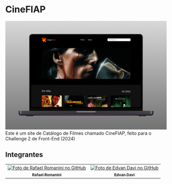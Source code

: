 <h1>CineFIAP</h1>

<img src="preview-cineFIAP.jpg">
Este é um site de Catálogo de Filmes chamado CineFIAP, feito para o Challenge 2 de Front-End (2024)

## Integrantes

<table>
  <tr>
    <td align="center">
      <a href="https://github.com/rafaelromanini">
        <img src="https://avatars.githubusercontent.com/u/162237423?v=4" width="100px;" alt="Foto de Rafael Romanini no GitHub"/><br>
        <sub>
          <b>Rafael Romanini</b>
        </sub>
      </a>
    </td>
    <td align="center">
      <a href="https://github.com/edvxndxvi">
        <img src="https://avatars.githubusercontent.com/u/109118071?v=4" width="100px;" alt="Foto de Edvan Davi no GitHub"/><br>
        <sub>
          <b>Edvan Davi</b>
        </sub>
      </a>
    </td>
  </tr>
</table>
